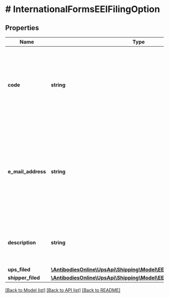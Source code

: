 # # InternationalFormsEEIFilingOption

## Properties

Name | Type | Description | Notes
------------ | ------------- | ------------- | -------------
**code** | **string** | Required for EEI Form.  Applicable for EEI form. Valid values:  1 - Shipper filed, 2 - AES Direct,  3 - UPS filed. |
**e_mail_address** | **string** | Email Address where the notification is sent. Valid for UPS filed (option 3), Shipper filed (option 1- A , 1-C)  Applicable for EEI form. | [optional]
**description** | **string** | Optional Description of Filing Code.  Applicable for EEI form. | [optional]
**ups_filed** | [**\AntibodiesOnline\UpsApi\Shipping\Model\EEIFilingOptionUPSFiled**](EEIFilingOptionUPSFiled.md) |  | [optional]
**shipper_filed** | [**\AntibodiesOnline\UpsApi\Shipping\Model\EEIFilingOptionShipperFiled**](EEIFilingOptionShipperFiled.md) |  | [optional]

[[Back to Model list]](../../README.md#models) [[Back to API list]](../../README.md#endpoints) [[Back to README]](../../README.md)
